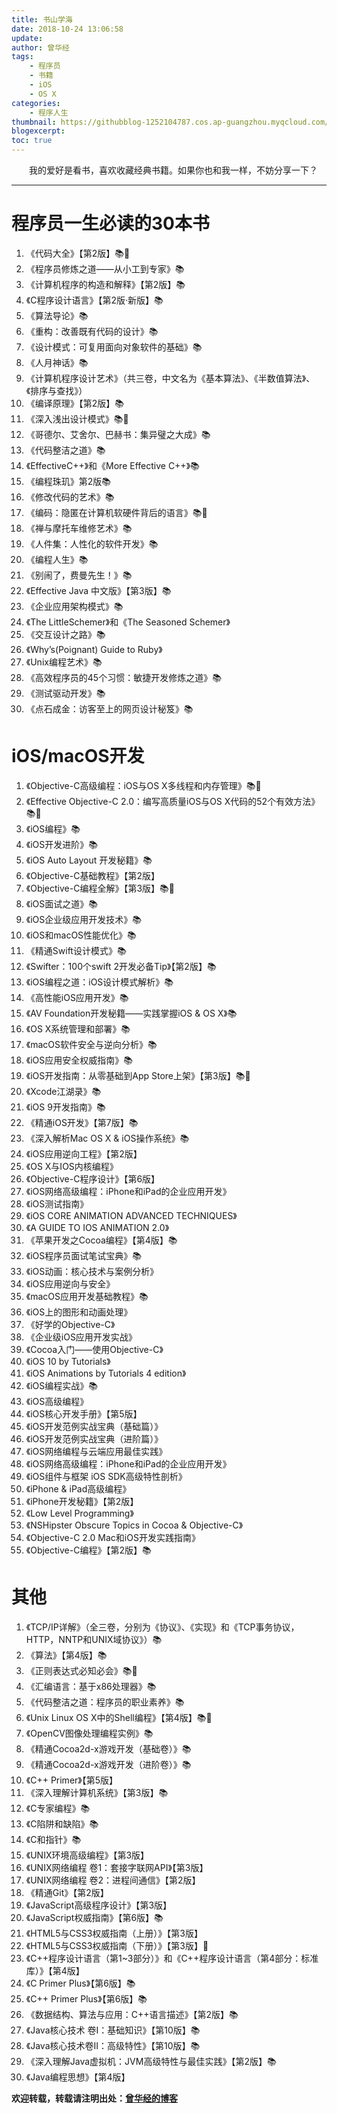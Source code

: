 ```yaml
---
title: 书山学海
date: 2018-10-24 13:06:58
update:
author: 曾华经
tags:
	- 程序员
	- 书籍
	- iOS
	- OS X
categories:
	- 程序人生
thumbnail: https://githubblog-1252104787.cos.ap-guangzhou.myqcloud.com/%E4%B9%A6.jpeg
blogexcerpt:
toc: true
---
```


&emsp;&emsp;我的爱好是看书，喜欢收藏经典书籍。如果你也和我一样，不妨分享一下？
<!--more-->

---


# 程序员一生必读的30本书

1. 《代码大全》【第2版】📚📖
2. 《程序员修炼之道——从小工到专家》📚
3. 《计算机程序的构造和解释》【第2版】📚
4. 《C程序设计语言》【第2版·新版】📚
5. 《算法导论》📚
6. 《重构：改善既有代码的设计》📚
7. 《设计模式：可复用面向对象软件的基础》📚
8. 《人月神话》📚
9. 《计算机程序设计艺术》（共三卷，中文名为《基本算法》、《半数值算法》、《排序与查找》）
10. 《编译原理》【第2版】📚
11. 《深入浅出设计模式》📚📖
12. 《哥德尔、艾舍尔、巴赫书：集异璧之大成》📚
13. 《代码整洁之道》📚
14. 《EffectiveC++》和《More Effective C++》📚
15. 《编程珠玑》第2版📚
16. 《修改代码的艺术》📚
17. 《编码：隐匿在计算机软硬件背后的语言》📚📖
18. 《禅与摩托车维修艺术》📚
19. 《人件集：人性化的软件开发》📚
20. 《编程人生》📚
21. 《别闹了，费曼先生！》📚
22. 《Effective Java 中文版》【第3版】📚
23. 《企业应用架构模式》📚
24. 《The LittleSchemer》和《The Seasoned Schemer》
25. 《交互设计之路》📚
26. 《Why’s(Poignant) Guide to Ruby》
27. 《Unix编程艺术》📚
28. 《高效程序员的45个习惯：敏捷开发修炼之道》📚
29. 《测试驱动开发》📚
30. 《点石成金：访客至上的网页设计秘笈》📚

# iOS/macOS开发

1. 《Objective-C高级编程：iOS与OS X多线程和内存管理》📚📖
2. 《Effective Objective-C 2.0：编写高质量iOS与OS X代码的52个有效方法》📚📖
3. 《iOS编程》📚
4. 《iOS开发进阶》📚
5. 《iOS Auto Layout 开发秘籍》📚
6. 《Objective-C基础教程》【第2版】
7. 《Objective-C编程全解》【第3版】📚📖
8. 《iOS面试之道》📚
9. 《iOS企业级应用开发技术》📚
10. 《iOS和macOS性能优化》📚
11. 《精通Swift设计模式》📚
12. 《Swifter：100个swift 2开发必备Tip》【第2版】📚
13. 《iOS编程之道：iOS设计模式解析》📚
14. 《高性能iOS应用开发》📚
15. 《AV Foundation开发秘籍——实践掌握iOS & OS X》📚
16. 《OS X系统管理和部署》📚
17. 《macOS软件安全与逆向分析》📚
18. 《iOS应用安全权威指南》📚
19. 《iOS开发指南：从零基础到App Store上架》【第3版】📚📖
20. 《Xcode江湖录》📚
21. 《iOS 9开发指南》📚
22. 《精通iOS开发》【第7版】📚
23. 《深入解析Mac OS X & iOS操作系统》📚
24. 《iOS应用逆向工程》【第2版】
25. 《OS X与IOS内核编程》
26. 《Objective-C程序设计》【第6版】
27. 《iOS网络高级编程：iPhone和iPad的企业应用开发》
28. 《iOS测试指南》
29. 《iOS CORE ANIMATION ADVANCED TECHNIQUES》
30. 《A GUIDE TO IOS ANIMATION 2.0》
31. 《苹果开发之Cocoa编程》【第4版】📚
32. 《iOS程序员面试笔试宝典》📚
33. 《iOS动画：核心技术与案例分析》
34. 《iOS应用逆向与安全》
35. 《macOS应用开发基础教程》📚
36. 《iOS上的图形和动画处理》
37. 《好学的Objective-C》 
38. 《企业级iOS应用开发实战》
39. 《Cocoa入门——使用Objective-C》
40. 《iOS 10 by Tutorials》
41. 《iOS Animations by Tutorials 4 edition》
42. 《iOS编程实战》📚
43. 《iOS高级编程》
44. 《iOS核心开发手册》【第5版】
45. 《iOS开发范例实战宝典（基础篇）》
46. 《iOS开发范例实战宝典（进阶篇）》
47. 《iOS网络编程与云端应用最佳实践》
48. 《iOS网络高级编程：iPhone和iPad的企业应用开发》
49. 《iOS组件与框架 iOS SDK高级特性剖析》
50. 《iPhone & iPad高级编程》
51. 《iPhone开发秘籍》【第2版】
52. 《Low Level Programming》
53. 《NSHipster Obscure Topics in Cocoa & Objective-C》
54. 《Objective-C 2.0 Mac和iOS开发实践指南》
55. 《Objective-C编程》【第2版】📚

# 其他

1. 《TCP/IP详解》（全三卷，分别为《协议》、《实现》和《TCP事务协议，HTTP，NNTP和UNIX域协议》）📚
2. 《算法》【第4版】📚
3. 《正则表达式必知必会》📚📖
4. 《汇编语言：基于x86处理器》📚
5. 《代码整洁之道：程序员的职业素养》📚
6. 《Unix Linux OS X中的Shell编程》【第4版】📚📖
7. 《OpenCV图像处理编程实例》📚
8. 《精通Cocoa2d-x游戏开发（基础卷）》📚
9. 《精通Cocoa2d-x游戏开发（进阶卷）》📚
10. 《C++ Primer》【第5版】
11. 《深入理解计算机系统》【第3版】📚
12. 《C专家编程》📚
13. 《C陷阱和缺陷》📚
14. 《C和指针》📚
15. 《UNIX环境高级编程》【第3版】
16. 《UNIX网络编程 卷1：套接字联网API》【第3版】
17. 《UNIX网络编程 卷2：进程间通信》【第2版】
18. 《精通Git》【第2版】
19. 《JavaScript高级程序设计》【第3版】
20. 《JavaScript权威指南》【第6版】📚
21. 《HTML5与CSS3权威指南（上册）》【第3版】
22. 《HTML5与CSS3权威指南（下册）》【第3版】📖
23. 《C++程序设计语言（第1~3部分）》和《C++程序设计语言（第4部分：标准库）》【第4版】
24. 《C Primer Plus》【第6版】📚
25. 《C++ Primer Plus》【第6版】📚
26. 《数据结构、算法与应用：C++语言描述》【第2版】📚
27. 《Java核心技术 卷I：基础知识》【第10版】📚
28. 《Java核心技术卷II：高级特性》【第10版】📚
29. 《深入理解Java虚拟机：JVM高级特性与最佳实践》【第2版】📚
30. 《Java编程思想》【第4版】

**欢迎转载，转载请注明出处：[曾华经的博客](http://www.huajingzeng.com)**
